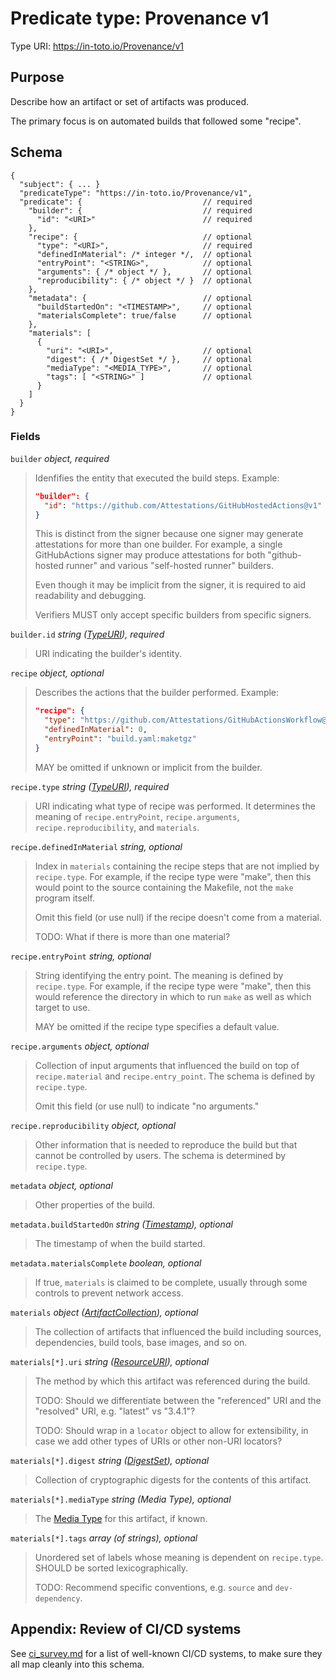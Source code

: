 # Predicate type: Provenance v1

Type URI: https://in-toto.io/Provenance/v1

## Purpose

Describe how an artifact or set of artifacts was produced.

The primary focus is on automated builds that followed some "recipe".

## Schema

```jsonc
{
  "subject": { ... }
  "predicateType": "https://in-toto.io/Provenance/v1",
  "predicate": {                           // required
    "builder": {                           // required
      "id": "<URI>"                        // required
    },
    "recipe": {                            // optional
      "type": "<URI>",                     // required
      "definedInMaterial": /* integer */,  // optional
      "entryPoint": "<STRING>",            // optional
      "arguments": { /* object */ },       // optional
      "reproducibility": { /* object */ }  // optional
    },
    "metadata": {                          // optional
      "buildStartedOn": "<TIMESTAMP>",     // optional
      "materialsComplete": true/false      // optional
    },
    "materials": [
      {
        "uri": "<URI>",                    // optional
        "digest": { /* DigestSet */ },     // optional
        "mediaType": "<MEDIA_TYPE>",       // optional
        "tags": [ "<STRING>" ]             // optional
      }
    ]
  }
}
```

### Fields

<a id="builder"></a>
`builder` _object, required_

> Idenfifies the entity that executed the build steps. Example:
>
> ```json
> "builder": {
>   "id": "https://github.com/Attestations/GitHubHostedActions@v1"
> }
> ```
>
> This is distinct from the signer because one signer may generate attestations
> for more than one builder. For example, a single GitHubActions signer may
> produce attestations for both "github-hosted runner" and various "self-hosted
> runner" builders.
>
> Even though it may be implicit from the signer, it is required to aid
> readability and debugging.
>
> Verifiers MUST only accept specific builders from specific signers.

<a id="builder.id"></a>
`builder.id` _string ([TypeURI]), required_

> URI indicating the builder's identity.

<a id="recipe"></a>
`recipe` _object, optional_

> Describes the actions that the builder performed. Example:
>
> ```json
> "recipe": {
>   "type": "https://github.com/Attestations/GitHubActionsWorkflow@v1",
>   "definedInMaterial": 0,
>   "entryPoint": "build.yaml:maketgz"
> }
> ```
>
> MAY be omitted if unknown or implicit from the builder.

<a id="recipe.type"></a>
`recipe.type` _string ([TypeURI]), required_

> URI indicating what type of recipe was performed. It determines the meaning of
> `recipe.entryPoint`, `recipe.arguments`, `recipe.reproducibility`, and
> `materials`.

<a id="recipe.definedInMaterial"></a>
`recipe.definedInMaterial` _string, optional_

> Index in `materials` containing the recipe steps that are not implied by
> `recipe.type`. For example, if the recipe type were "make", then this would
> point to the source containing the Makefile, not the `make` program itself.
>
> Omit this field (or use null) if the recipe doesn't come from a material.
>
> TODO: What if there is more than one material?

<a id="recipe.entryPoint"></a>
`recipe.entryPoint` _string, optional_

> String identifying the entry point. The meaning is defined by `recipe.type`.
> For example, if the recipe type were "make", then this would reference the
> directory in which to run `make` as well as which target to use.
>
> MAY be omitted if the recipe type specifies a default value.

<a id="recipe.arguments"></a>
`recipe.arguments` _object, optional_

> Collection of input arguments that influenced the build on top of
> `recipe.material` and `recipe.entry_point`. The schema is defined by
> `recipe.type`.
>
> Omit this field (or use null) to indicate "no arguments."

<a id="recipe.reproducibility"></a>
`recipe.reproducibility` _object, optional_

> Other information that is needed to reproduce the build but that cannot be
> controlled by users. The schema is determined by `recipe.type`.

<a id="metadata"></a>
`metadata` _object, optional_

> Other properties of the build.

<a id="metadata.buildStartedOn"></a>
`metadata.buildStartedOn` _string ([Timestamp]), optional_

> The timestamp of when the build started.

<a id="metadata.materialsComplete"></a>
`metadata.materialsComplete` _boolean, optional_

> If true, `materials` is claimed to be complete, usually through some controls
> to prevent network access.

<a id="materials"></a>
`materials` _object ([ArtifactCollection]), optional_

> The collection of artifacts that influenced the build including sources,
> dependencies, build tools, base images, and so on.

<a id="materials.uri"></a>
`materials[*].uri` _string ([ResourceURI]), optional_

> The method by which this artifact was referenced during the build.
>
> TODO: Should we differentiate between the "referenced" URI and the "resolved"
> URI, e.g. "latest" vs "3.4.1"?
>
> TODO: Should wrap in a `locator` object to allow for extensibility, in case we
> add other types of URIs or other non-URI locators?

<a id="materials.digest"></a>
`materials[*].digest` _string ([DigestSet]), optional_

> Collection of cryptographic digests for the contents of this artifact.

<a id="materials.mediaType"></a>
`materials[*].mediaType` _string (Media Type), optional_

> The [Media Type](https://www.iana.org/assignments/media-types/) for this
> artifact, if known.

<a id="materials.tags"></a>
`materials[*].tags` _array (of strings), optional_

> Unordered set of labels whose meaning is dependent on `recipe.type`. SHOULD be
> sorted lexicographically.
>
> TODO: Recommend specific conventions, e.g. `source` and `dev-dependency`.

## Appendix: Review of CI/CD systems

See [ci_survey.md](../ci_survey.md) for a list of well-known CI/CD systems, to
make sure they all map cleanly into this schema.

[ArtifactCollection]: field_types.md#ArtifactCollection
[Attestation v1]: attestation.md
[DigestSet]: field_types.md#DigestSet
[ResourceURI]: field_types.md#ResourceURI
[Timestamp]: field_types.md#Timestamp
[TypeURI]: field_types.md#TypeURI
